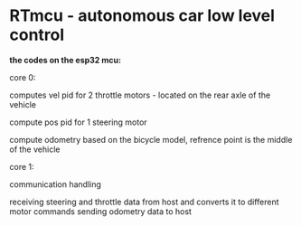 # RTmcu - autonomous car low level control
**the codes on the esp32 mcu:**

core 0:

computes vel pid for 2 throttle motors - located on the rear axle of the vehicle

compute pos pid for 1 steering motor

compute odometry based on the bicycle model, refrence point is the middle of the vehicle

core 1:

communication handling

receiving steering and throttle data from host and converts it to different motor commands
sending odometry data to host

